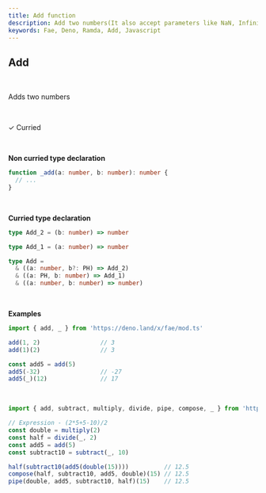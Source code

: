 ```yaml
---
title: Add function
description: Add two numbers(It also accept parameters like NaN, Infinity, undefined)
keywords: Fae, Deno, Ramda, Add, Javascript
---
```


## Add 
<br>

Adds two numbers

<br>

&check; Curried

<br>

**Non curried type declaration**
```typescript
function _add(a: number, b: number): number {
  // ...
}
```
<br>

**Curried type declaration**

```typescript
type Add_2 = (b: number) => number

type Add_1 = (a: number) => number

type Add =
  & ((a: number, b?: PH) => Add_2)
  & ((a: PH, b: number) => Add_1)
  & ((a: number, b: number) => number)
```
<br>

**Examples**
```typescript
import { add, _ } from 'https://deno.land/x/fae/mod.ts'

add(1, 2)                 // 3
add(1)(2)                 // 3

const add5 = add(5)
add5(-32)                 // -27
add5(_)(12)               // 17
```
<br>

```typescript
import { add, subtract, multiply, divide, pipe, compose, _ } from 'https://deno.land/x/fae/mod.ts'

// Expression - (2*5+5-10)/2
const double = multiply(2)
const half = divide(_, 2)
const add5 = add(5)
const subtract10 = subtract(_, 10)

half(subtract10(add5(double(15))))          // 12.5
compose(half, subtract10, add5, double)(15) // 12.5
pipe(double, add5, subtract10, half)(15)    // 12.5
```
